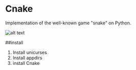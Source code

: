 # Cnake

Implementation of the well-known game "snake" on Python.

![alt text](http://jpegshare.net/images/0b/75/0b75bfe3c9fefc3656a6ad8d0d36191c.png)

##install
1. Install unicurses
2. Install appdirs
3. install Cnake
